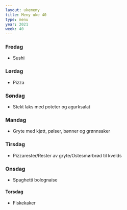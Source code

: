 ```yaml
---
layout: ukemeny
title: Meny uke 40
type: menu
year: 2021
week: 40
---
```


### Fredag

- Sushi

### Lørdag

- Pizza

### Søndag

- Stekt laks med poteter og agurksalat

### Mandag

- Gryte med kjøtt, pølser, bønner og grønnsaker

### Tirsdag

- Pizzarester/Rester av gryte/Ostesmørbrød til kvelds

### Onsdag

- Spaghetti bolognaise

#### Torsdag

- Fiskekaker